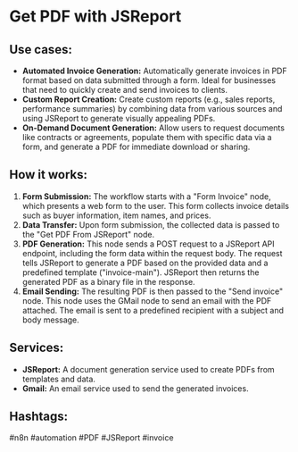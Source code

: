 # Get PDF with JSReport

## Use cases:

- **Automated Invoice Generation:** Automatically generate invoices in PDF format based on data submitted through a form. Ideal for businesses that need to quickly create and send invoices to clients.
- **Custom Report Creation:** Create custom reports (e.g., sales reports, performance summaries) by combining data from various sources and using JSReport to generate visually appealing PDFs.
- **On-Demand Document Generation:** Allow users to request documents like contracts or agreements, populate them with specific data via a form, and generate a PDF for immediate download or sharing.

## How it works:

1.  **Form Submission:** The workflow starts with a "Form Invoice" node, which presents a web form to the user. This form collects invoice details such as buyer information, item names, and prices.
2.  **Data Transfer:** Upon form submission, the collected data is passed to the "Get PDF From JSReport" node.
3.  **PDF Generation:** This node sends a POST request to a JSReport API endpoint, including the form data within the request body. The request tells JSReport to generate a PDF based on the provided data and a predefined template ("invoice-main"). JSReport then returns the generated PDF as a binary file in the response.
4.  **Email Sending:** The resulting PDF is then passed to the "Send invoice" node. This node uses the GMail node to send an email with the PDF attached. The email is sent to a predefined recipient with a subject and body message.

## Services:

*   **JSReport:** A document generation service used to create PDFs from templates and data.
*   **Gmail:** An email service used to send the generated invoices.

## Hashtags:

#n8n #automation #PDF #JSReport #invoice
